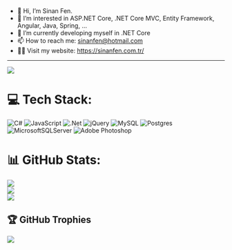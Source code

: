 
<!---

sinanfen/sinanfen is a ✨ special ✨ repository because its `README.md` (this file) appears on your GitHub profile.
You can click the Preview link to take a look at your changes.
--->
##
- 👋 Hi, I’m Sinan Fen.
- 👀 I’m interested in ASP.NET Core, .NET Core MVC, Entity Framework, Angular, Java, Spring, ...
- 🌱 I’m currently developing myself in .NET Core
- 📫 How to reach me: sinanfen@hotmail.com
- 👨‍💻 Visit my website: https://sinanfen.com.tr/

---
[![](https://visitcount.itsvg.in/api?id=sinanfen&icon=0&color=11)](https://visitcount.itsvg.in)

# 💻 Tech Stack:
![C#](https://img.shields.io/badge/c%23-%23239120.svg?style=flat&logo=c-sharp&logoColor=white) ![JavaScript](https://img.shields.io/badge/javascript-%23323330.svg?style=flat&logo=javascript&logoColor=%23F7DF1E) ![.Net](https://img.shields.io/badge/.NET-5C2D91?style=flat&logo=.net&logoColor=white) ![jQuery](https://img.shields.io/badge/jquery-%230769AD.svg?style=flat&logo=jquery&logoColor=white) ![MySQL](https://img.shields.io/badge/mysql-%2300f.svg?style=flat&logo=mysql&logoColor=white) ![Postgres](https://img.shields.io/badge/postgres-%23316192.svg?style=flat&logo=postgresql&logoColor=white) ![MicrosoftSQLServer](https://img.shields.io/badge/Microsoft%20SQL%20Sever-CC2927?style=flat&logo=microsoft%20sql%20server&logoColor=white) ![Adobe Photoshop](https://img.shields.io/badge/adobephotoshop-%2331A8FF.svg?style=flat&logo=adobephotoshop&logoColor=white)
# 📊 GitHub Stats:
![](https://github-readme-stats.vercel.app/api?username=sinanfen&theme=dark&hide_border=false&include_all_commits=false&count_private=false)<br/>
![](https://github-readme-streak-stats.herokuapp.com/?user=sinanfen&theme=dark&hide_border=false)<br/>
![](https://github-readme-stats.vercel.app/api/top-langs/?username=sinanfen&theme=dark&hide_border=false&include_all_commits=false&count_private=false&layout=compact)

## 🏆 GitHub Trophies
![](https://github-profile-trophy.vercel.app/?username=sinanfen&theme=dark_dimmed&no-frame=true&no-bg=true&margin-w=4)



<!-- Proudly created with GPRM ( https://gprm.itsvg.in ) -->
